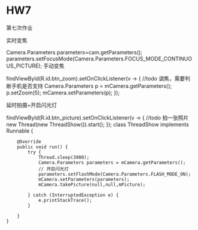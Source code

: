 # HW7
第七次作业  

实时变焦  

Camera.Parameters parameters=cam.getParameters();
        parameters.setFocusMode(Camera.Parameters.FOCUS_MODE_CONTINUOUS_PICTURE);
手动变焦

findViewById(R.id.btn_zoom).setOnClickListener(v -> {
            //todo 调焦，需要判断手机是否支持
            Camera.Parameters p = mCamera.getParameters();
            p.setZoom(5);
            mCamera.setParameters(p);
        });

延时拍摄+开启闪光灯  

findViewById(R.id.btn_picture).setOnClickListener(v -> {
            //todo 拍一张照片
            new Thread(new ThreadShow()).start();
        });
class ThreadShow implements Runnable {

        @Override
        public void run() {
            try {
                Thread.sleep(3000);
                Camera.Parameters parameters = mCamera.getParameters();
                // 开启闪光灯
                parameters.setFlashMode(Camera.Parameters.FLASH_MODE_ON);
                mCamera.setParameters(parameters);
                mCamera.takePicture(null,null,mPicture);

            } catch (InterruptedException e) {
                e.printStackTrace();
            }

        }
    }



